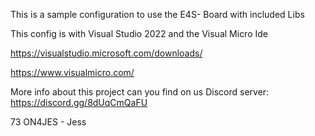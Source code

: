 This is a sample configuration to use the E4S- Board with included Libs

This config is with Visual Studio 2022 and the Visual Micro Ide

https://visualstudio.microsoft.com/downloads/

https://www.visualmicro.com/

More info about this project can you find on us Discord server:
https://discord.gg/8dUqCmQaFU

73 ON4JES - Jess
